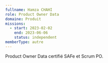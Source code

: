 ```yaml
---
fullname: Hamza CHAHI
role: Product Owner Data
domaine: Produit
missions:
  - start: 2023-02-02
    end: 2023-06-06
    status: independent
memberType: autre
---
```


Product Owner Data certifié SAFe et Scrum PO.
